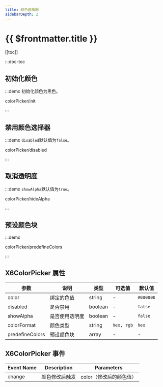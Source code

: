 ```yaml
---
title: 颜色选择器
sidebarDepth: 2
---
```


# {{ $frontmatter.title }}

[[toc]]

:::doc-toc

## 初始化颜色

:::demo 初始化颜色为黑色。

colorPicker/init

:::

## 禁用颜色选择器

:::demo `disabled`默认值为`false`。

colorPicker/disabled

:::


## 取消透明度

:::demo `showAlpha`默认值为`true`。

colorPicker/hideAlpha

:::


## 预设颜色块

:::demo

colorPicker/predefineColors

:::


## X6ColorPicker 属性

| 参数      | 说明                                               | 类型       | 可选值  | 默认值  |
|-----------|----------------------------------------------------|------------|---------|---------|
| color     | 绑定的色值                                         | string     | -       | `#000000` |
| disabled  | 是否禁用                                           | boolean    | -       | `false`   |
| showAlpha      | 是否使用透明度                               | boolean     | -       | `false`   |
| colorFormat    | 颜色类型                                        | string     | `hex, rgb`       | `hex`      |
| predefineColors    | 预设颜色块       | array    | -       | - |

## X6ColorPicker 事件

| Event Name | Description                             | Parameters                                                                                            |
| ---------- | --------------------------------------- | -------------------------- |
| change   | 颜色修改后触发 | color（修改后的颜色值） |